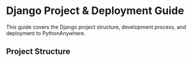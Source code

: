 # Django Project & Deployment Guide

This guide covers the Django project structure, development process, and deployment to PythonAnywhere.

## Project Structure
